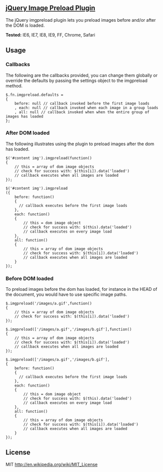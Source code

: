 ## [jQuery Image Preload Plugin][imgpreload]

The jQuery imgpreload plugin lets you preload images before and/or after the DOM is loaded.

**Tested:** IE6, IE7, IE8, IE9, FF, Chrome, Safari

## Usage

### Callbacks

The following are the callbacks provided, you can change them globally or override the defaults by passing the settings object to the imgpreload method.

    $.fn.imgpreload.defaults =
    {
        before: null // callback invoked before the first image loads
        , each: null // callback invoked when each image in a group loads
        , all: null // callback invoked when when the entire group of images has loaded
    };

### After DOM loaded

The following illustrates using the plugin to preload images after the dom has loaded.
```
$('#content img').imgpreload(function()
{
    // this = array of dom image objects
    // check for success with: $(this[i]).data('loaded')
    // callback executes when all images are loaded
});
```
```
$('#content img').imgpreload
({
    before: function()
    {
      // callback executes before the first image loads
    },
    each: function()
    {
        // this = dom image object
        // check for success with: $(this).data('loaded')
        // callback executes on every image load
    },
    all: function()
    {
        // this = array of dom image objects
        // check for success with: $(this[i]).data('loaded')
        // callback executes when all images are loaded
    }
});
```

### Before DOM loaded

To preload images before the dom has loaded, for instance in the HEAD of the document, you would have to use specific image paths.
```
$.imgpreload('/images/a.gif',function()
{
    // this = array of dom image objects
    // check for success with: $(this[i]).data('loaded')
});
```
```
$.imgpreload(['/images/a.gif','/images/b.gif'],function()
{
    // this = array of dom image objects
    // check for success with: $(this[i]).data('loaded')
    // callback executes when all images are loaded
});
```
```
$.imgpreload(['/images/a.gif','/images/b.gif'],
{
    before: function()
    {
      // callback executes before the first image loads
    },
    each: function()
    {
        // this = dom image object
        // check for success with: $(this).data('loaded')
        // callback executes on every image load
    },
    all: function()
    {
        // this = array of dom image objects
        // check for success with: $(this[i]).data('loaded')
        // callback executes when all images are loaded
    }
});
```
## License

MIT http://en.wikipedia.org/wiki/MIT_License

[imgpreload]: http://farinspace.com/jquery-image-preload-plugin/ "jQuery Image Preload Plugin"
